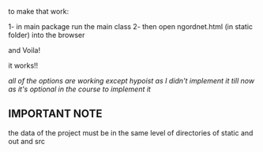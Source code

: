 to make that work:

1- in main package run the main class 
2- then open ngordnet.html (in static folder) into the browser  

and Voila!

it works!!

*all of the options are working except hypoist as I didn't implement it till now as it's optional in the course to implement it*

**IMPORTANT NOTE**
-------------------
the data of the project must be in the same level of directories of static and out and src